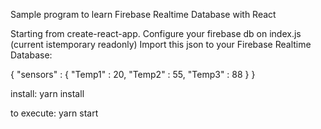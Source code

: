 Sample program to learn Firebase Realtime Database with React

Starting from create-react-app.
Configure your firebase db on index.js (current istemporary readonly)
Import this json to your Firebase Realtime Database:

{
  "sensors" : {
    "Temp1" : 20,
    "Temp2" : 55,
    "Temp3" : 88
  }
}

install:
yarn install

to execute:
yarn start
